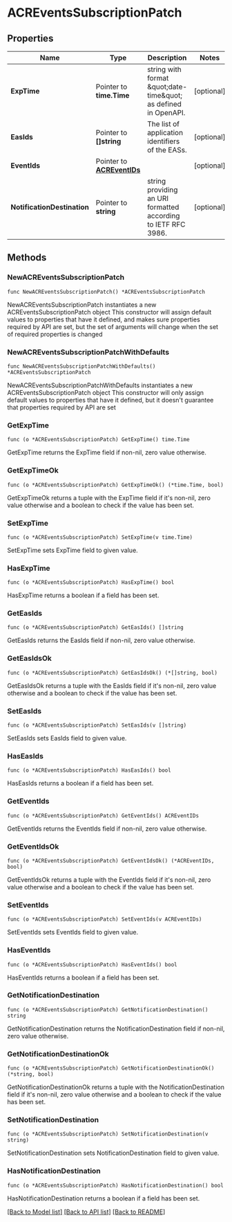 # ACREventsSubscriptionPatch

## Properties

Name | Type | Description | Notes
------------ | ------------- | ------------- | -------------
**ExpTime** | Pointer to **time.Time** | string with format \&quot;date-time\&quot; as defined in OpenAPI. | [optional] 
**EasIds** | Pointer to **[]string** | The list of application identifiers of the EASs. | [optional] 
**EventIds** | Pointer to [**ACREventIDs**](ACREventIDs.md) |  | [optional] 
**NotificationDestination** | Pointer to **string** | string providing an URI formatted according to IETF RFC 3986. | [optional] 

## Methods

### NewACREventsSubscriptionPatch

`func NewACREventsSubscriptionPatch() *ACREventsSubscriptionPatch`

NewACREventsSubscriptionPatch instantiates a new ACREventsSubscriptionPatch object
This constructor will assign default values to properties that have it defined,
and makes sure properties required by API are set, but the set of arguments
will change when the set of required properties is changed

### NewACREventsSubscriptionPatchWithDefaults

`func NewACREventsSubscriptionPatchWithDefaults() *ACREventsSubscriptionPatch`

NewACREventsSubscriptionPatchWithDefaults instantiates a new ACREventsSubscriptionPatch object
This constructor will only assign default values to properties that have it defined,
but it doesn't guarantee that properties required by API are set

### GetExpTime

`func (o *ACREventsSubscriptionPatch) GetExpTime() time.Time`

GetExpTime returns the ExpTime field if non-nil, zero value otherwise.

### GetExpTimeOk

`func (o *ACREventsSubscriptionPatch) GetExpTimeOk() (*time.Time, bool)`

GetExpTimeOk returns a tuple with the ExpTime field if it's non-nil, zero value otherwise
and a boolean to check if the value has been set.

### SetExpTime

`func (o *ACREventsSubscriptionPatch) SetExpTime(v time.Time)`

SetExpTime sets ExpTime field to given value.

### HasExpTime

`func (o *ACREventsSubscriptionPatch) HasExpTime() bool`

HasExpTime returns a boolean if a field has been set.

### GetEasIds

`func (o *ACREventsSubscriptionPatch) GetEasIds() []string`

GetEasIds returns the EasIds field if non-nil, zero value otherwise.

### GetEasIdsOk

`func (o *ACREventsSubscriptionPatch) GetEasIdsOk() (*[]string, bool)`

GetEasIdsOk returns a tuple with the EasIds field if it's non-nil, zero value otherwise
and a boolean to check if the value has been set.

### SetEasIds

`func (o *ACREventsSubscriptionPatch) SetEasIds(v []string)`

SetEasIds sets EasIds field to given value.

### HasEasIds

`func (o *ACREventsSubscriptionPatch) HasEasIds() bool`

HasEasIds returns a boolean if a field has been set.

### GetEventIds

`func (o *ACREventsSubscriptionPatch) GetEventIds() ACREventIDs`

GetEventIds returns the EventIds field if non-nil, zero value otherwise.

### GetEventIdsOk

`func (o *ACREventsSubscriptionPatch) GetEventIdsOk() (*ACREventIDs, bool)`

GetEventIdsOk returns a tuple with the EventIds field if it's non-nil, zero value otherwise
and a boolean to check if the value has been set.

### SetEventIds

`func (o *ACREventsSubscriptionPatch) SetEventIds(v ACREventIDs)`

SetEventIds sets EventIds field to given value.

### HasEventIds

`func (o *ACREventsSubscriptionPatch) HasEventIds() bool`

HasEventIds returns a boolean if a field has been set.

### GetNotificationDestination

`func (o *ACREventsSubscriptionPatch) GetNotificationDestination() string`

GetNotificationDestination returns the NotificationDestination field if non-nil, zero value otherwise.

### GetNotificationDestinationOk

`func (o *ACREventsSubscriptionPatch) GetNotificationDestinationOk() (*string, bool)`

GetNotificationDestinationOk returns a tuple with the NotificationDestination field if it's non-nil, zero value otherwise
and a boolean to check if the value has been set.

### SetNotificationDestination

`func (o *ACREventsSubscriptionPatch) SetNotificationDestination(v string)`

SetNotificationDestination sets NotificationDestination field to given value.

### HasNotificationDestination

`func (o *ACREventsSubscriptionPatch) HasNotificationDestination() bool`

HasNotificationDestination returns a boolean if a field has been set.


[[Back to Model list]](../README.md#documentation-for-models) [[Back to API list]](../README.md#documentation-for-api-endpoints) [[Back to README]](../README.md)


